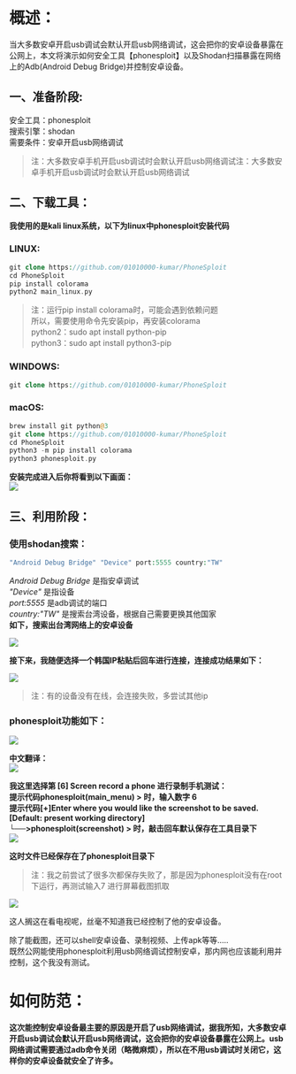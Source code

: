 概述：
===

当大多数安卓开启usb调试会默认开启usb网络调试，这会把你的安卓设备暴露在公网上，本文将演示如何安全工具【phonesploit】以及Shodan扫描暴露在网络上的Adb(Android Debug Bridge)并控制安卓设备。

一、准备阶段:
-------

安全工具：phonesploit  
搜索引擎：shodan  
需要条件：安卓开启usb网络调试

> 注：大多数安卓手机开启usb调试时会默认开启usb网络调试注：大多数安卓手机开启usb调试时会默认开启usb网络调试

二、下载工具：
-------

**我使用的是kali linux系统，以下为linux中phonesploit安装代码**

### LINUX:

```php
git clone https://github.com/01010000-kumar/PhoneSploit
cd PhoneSploit
pip install colorama
python2 main_linux.py
```

> 注：运行pip install colorama时，可能会遇到依赖问题  
> 所以，需要使用命令先安装pip，再安装colorama  
> python2：sudo apt install python-pip  
> python3：sudo apt install python3-pip

### WINDOWS:

```php
git clone https://github.com/01010000-kumar/PhoneSploit
```

### macOS:

```php
brew install git python@3
git clone https://github.com/01010000-kumar/PhoneSploit
cd PhoneSploit
python3 -m pip install colorama
python3 phonesploit.py
```

**安装完成进入后你将看到以下画面：**  
[![](https://shs3.b.qianxin.com/attack_forum/2021/04/attach-836d693c67febf90c2fa06247e0f6ec30c1d6bac.png)](https://shs3.b.qianxin.com/attack_forum/2021/04/attach-836d693c67febf90c2fa06247e0f6ec30c1d6bac.png)

三、利用阶段：
-------

### 使用shodan搜索：

```php
"Android Debug Bridge" "Device" port:5555 country:"TW"
```

*Android Debug Bridge* 是指安卓调试  
*"Device"* 是指设备  
*port:5555* 是adb调试的端口  
*country:"TW"* 是搜索台湾设备，根据自己需要更换其他国家  
**如下，搜索出台湾网络上的安卓设备**

[![](https://shs3.b.qianxin.com/attack_forum/2021/04/attach-52f0b974f8412de5bb5af546237ffa8ea59c5eb4.png)](https://shs3.b.qianxin.com/attack_forum/2021/04/attach-52f0b974f8412de5bb5af546237ffa8ea59c5eb4.png)

**接下来，我随便选择一个韩国IP粘贴后回车进行连接，连接成功结果如下：**

[![](https://shs3.b.qianxin.com/attack_forum/2021/04/attach-5118e9c2f297ce58fbec6740fd696cc42f6852da.png)](https://shs3.b.qianxin.com/attack_forum/2021/04/attach-5118e9c2f297ce58fbec6740fd696cc42f6852da.png)

> 注：有的设备没有在线，会连接失败，多尝试其他ip

### phonesploit功能如下：

[![](https://shs3.b.qianxin.com/attack_forum/2021/04/attach-ea3ee599c309cb26200fc9e9f6985416d7297ad7.png)](https://shs3.b.qianxin.com/attack_forum/2021/04/attach-ea3ee599c309cb26200fc9e9f6985416d7297ad7.png)

**中文翻译：**  
[![](https://shs3.b.qianxin.com/attack_forum/2021/04/attach-f2f9c90e9d4db2f4f6c153491e509a47f4ec826c.png)](https://shs3.b.qianxin.com/attack_forum/2021/04/attach-f2f9c90e9d4db2f4f6c153491e509a47f4ec826c.png)

**我这里选择第 \[6\] Screen record a phone 进行录制手机测试：  
提示代码phonesploit(main\_menu) &gt; 时，输入数字 6  
提示代码\[+\]Enter where you would like the screenshot to be saved.\[Default: present working directory\]  
└──&gt;phonesploit(screenshot) &gt; 时，敲击回车默认保存在工具目录下**   
[![](https://shs3.b.qianxin.com/attack_forum/2021/04/attach-e7a73ffcebd6f8b1f64be2ec848ae536a180da2a.png)](https://shs3.b.qianxin.com/attack_forum/2021/04/attach-e7a73ffcebd6f8b1f64be2ec848ae536a180da2a.png)

**这时文件已经保存在了phonesploit目录下**

> 注：我之前尝试了很多次都保存失败了，那是因为phonesploit没有在root下运行，再测试输入7 进行屏幕截图抓取

[![](https://shs3.b.qianxin.com/attack_forum/2021/04/attach-b393d59fbda977cb580e8062b6ea9551a509acd3.png)](https://shs3.b.qianxin.com/attack_forum/2021/04/attach-b393d59fbda977cb580e8062b6ea9551a509acd3.png)

这人搁这在看电视呢，丝毫不知道我已经控制了他的安卓设备。

除了能截图，还可以shell安卓设备、录制视频、上传apk等等.....  
既然公网能使用phonesploit利用usb网络调试控制安卓，那内网也应该能利用并控制，这个我没有测试。

如何防范：
=====

**这次能控制安卓设备最主要的原因是开启了usb网络调试，据我所知，大多数安卓开启usb调试会默认开启usb网络调试，这会把你的安卓设备暴露在公网上。usb网络调试需要通过adb命令关闭（略微麻烦），所以在不用usb调试时关闭它，这样你的安卓设备就安全了许多。**